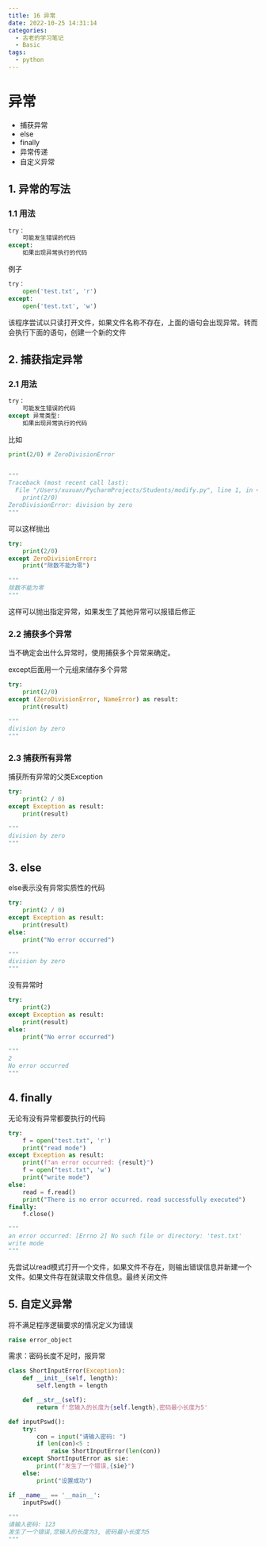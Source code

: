 ```yaml
---
title: 16 异常
date: 2022-10-25 14:31:14
categories:
  - 古老的学习笔记
  - Basic
tags: 
  - python
---
```

# 异常

+ 捕获异常
+ else
+ finally
+ 异常传递
+ 自定义异常

## 1. 异常的写法

### 1.1 用法

```py
try：
    可能发生错误的代码
except:
    如果出现异常执行的代码
```

例子

```py
try：
    open('test.txt', 'r')
except:
    open('test.txt', 'w')
```

该程序尝试以只读打开文件，如果文件名称不存在，上面的语句会出现异常。转而会执行下面的语句，创建一个新的文件

## 2. 捕获指定异常

### 2.1 用法

```py
try：
    可能发生错误的代码
except 异常类型:
    如果出现异常执行的代码
```

比如

```py
print(2/0) # ZeroDivisionError


"""
Traceback (most recent call last):
  File "/Users/xuxuan/PycharmProjects/Students/modify.py", line 1, in <module>
    print(2/0)
ZeroDivisionError: division by zero
"""
```

可以这样抛出

```py
try:
    print(2/0)
except ZeroDivisionError:
    print("除数不能为零")
    
"""
除数不能为零
"""
```

这样可以抛出指定异常，如果发生了其他异常可以报错后修正

### 2.2 捕获多个异常

当不确定会出什么异常时，使用捕获多个异常来确定。

except后面用一个元组来储存多个异常

```py
try:
    print(2/0)
except (ZeroDivisionError, NameError) as result:
    print(result)
    
"""
division by zero
"""
```

### 2.3 捕获所有异常

捕获所有异常的父类Exception

```py
try:
    print(2 / 0)
except Exception as result:
    print(result)

"""
division by zero
"""
```

## 3. else

else表示没有异常实质性的代码

```py
try:
    print(2 / 0)
except Exception as result:
    print(result)
else:
    print("No error occurred")

"""
division by zero
"""
```

没有异常时

```py
try:
    print(2)
except Exception as result:
    print(result)
else:
    print("No error occurred")

"""
2
No error occurred
"""
```

## 4. finally

无论有没有异常都要执行的代码

```py
try:
    f = open("test.txt", 'r')
    print("read mode")
except Exception as result:
    print(f"an error occurred: {result}")
    f = open("test.txt", 'w')
    print("write mode")
else:
    read = f.read()
    print("There is no error occurred. read successfully executed")
finally:
    f.close()

"""
an error occurred: [Errno 2] No such file or directory: 'test.txt'
write mode
"""
```

先尝试以read模式打开一个文件，如果文件不存在，则输出错误信息并新建一个文件。如果文件存在就读取文件信息。最终关闭文件

## 5. 自定义异常

将不满足程序逻辑要求的情况定义为错误

```py
raise error_object
```

需求：密码长度不足时，报异常

```py
class ShortInputError(Exception):
    def __init__(self, length):
        self.length = length

    def __str__(self):
        return f'您输入的长度为{self.length},密码最小长度为5'

def inputPswd():
    try:
        con = input("请输入密码: ")
        if len(con)<5 :
            raise ShortInputError(len(con))
    except ShortInputError as sie:
        print(f"发生了一个错误,{sie}")
    else:
        print("设置成功")

if __name__ == '__main__':
    inputPswd()
    
"""
请输入密码: 123
发生了一个错误,您输入的长度为3, 密码最小长度为5
"""
```

